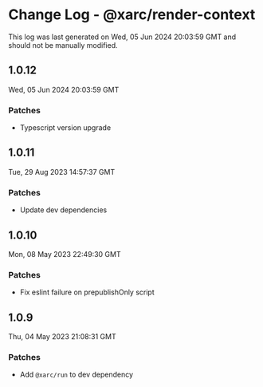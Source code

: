 # Change Log - @xarc/render-context

This log was last generated on Wed, 05 Jun 2024 20:03:59 GMT and should not be manually modified.

## 1.0.12
Wed, 05 Jun 2024 20:03:59 GMT

### Patches

- Typescript version upgrade

## 1.0.11
Tue, 29 Aug 2023 14:57:37 GMT

### Patches

- Update dev dependencies

## 1.0.10
Mon, 08 May 2023 22:49:30 GMT

### Patches

- Fix eslint failure on prepublishOnly script

## 1.0.9
Thu, 04 May 2023 21:08:31 GMT

### Patches

- Add `@xarc/run` to dev dependency

